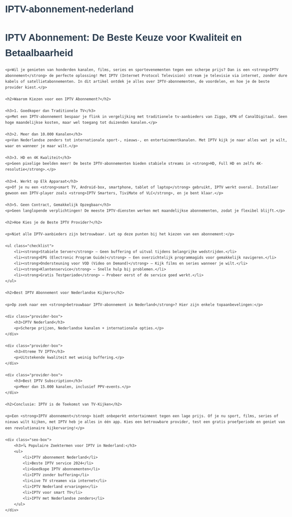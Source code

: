 # IPTV-abonnement-nederland
 <!DOCTYPE html>
<html lang="nl">
<head>
    <meta charset="UTF-8">
    <meta name="viewport" content="width=device-width, initial-scale=1.0">
    <meta name="description" content="Ontdek de voordelen van een IPTV abonnement in Nederland. Kies voor goedkope, hoogwaardige streaming met duizenden kanalen in HD en 4K. Vergelijk de beste IPTV providers!">
    <meta name="keywords" content="IPTV abonnement Nederland, beste IPTV service, goedkope IPTV, live TV streamen, IPTV zonder buffering">
    <title>IPTV Abonnement Nederland | Beste IPTV Service 2024</title>
    <style>
        body {
            font-family: 'Arial', sans-serif;
            line-height: 1.6;
            color: #333;
            max-width: 1000px;
            margin: 0 auto;
            padding: 20px;
        }
        h1 {
            color: #2c3e50;
            font-size: 2.2em;
        }
        h2 {
            color: #2980b9;
            font-size: 1.8em;
            margin-top: 30px;
        }
        h3 {
            color: #16a085;
            font-size: 1.4em;
        }
        ul {
            padding-left: 20px;
        }
        li {
            margin-bottom: 10px;
        }
        .checklist {
            list-style-type: none;
            padding-left: 0;
        }
        .checklist li:before {
            content: "✅ ";
        }
        .provider-box {
            background-color: #f9f9f9;
            border-left: 4px solid #2980b9;
            padding: 15px;
            margin: 20px 0;
        }
        .seo-box {
            background-color: #e8f4f8;
            padding: 15px;
            border-radius: 5px;
            margin-top: 30px;
        }
    </style>
</head>
<body>
    <h1>IPTV Abonnement: De Beste Keuze voor Kwaliteit en Betaalbaarheid</h1>
    
    <p>Wil je genieten van honderden kanalen, films, series en sportevenementen tegen een scherpe prijs? Dan is een <strong>IPTV abonnement</strong> de perfecte oplossing! Met IPTV (Internet Protocol Television) stream je televisie via internet, zonder dure kabels of satellietabonnementen. In dit artikel ontdek je alles over IPTV-abonnementen, de voordelen, en hoe je de beste provider kiest.</p>
    
    <h2>Waarom Kiezen voor een IPTV Abonnement?</h2>
    
    <h3>1. Goedkoper dan Traditionele TV</h3>
    <p>Met een IPTV-abonnement bespaar je flink in vergelijking met traditionele tv-aanbieders van Ziggo, KPN of CanalDigitaal. Geen hoge maandelijkse kosten, maar wel toegang tot duizenden kanalen.</p>
    
    <h3>2. Meer dan 10.000 Kanalen</h3>
    <p>Van Nederlandse zenders tot internationale sport-, nieuws-, en entertainmentkanalen. Met IPTV kijk je naar alles wat je wilt, waar en wanneer je maar wilt.</p>
    
    <h3>3. HD en 4K Kwaliteit</h3>
    <p>Geen pixelige beelden meer! De beste IPTV-abonnementen bieden stabiele streams in <strong>HD, Full HD en zelfs 4K-resolutie</strong>.</p>
    
    <h3>4. Werkt op Elk Apparaat</h3>
    <p>Of je nu een <strong>smart TV, Android-box, smartphone, tablet of laptop</strong> gebruikt, IPTV werkt overal. Installeer gewoon een IPTV-player zoals <strong>IPTV Smarters, TiviMate of VLC</strong>, en je bent klaar.</p>
    
    <h3>5. Geen Contract, Gemakkelijk Opzegbaar</h3>
    <p>Geen langlopende verplichtingen! De meeste IPTV-diensten werken met maandelijkse abonnementen, zodat je flexibel blijft.</p>
    
    <h2>Hoe Kies je de Beste IPTV Provider?</h2>
    
    <p>Niet alle IPTV-aanbieders zijn betrouwbaar. Let op deze punten bij het kiezen van een abonnement:</p>
    
    <ul class="checklist">
        <li><strong>Stabiele Server</strong> – Geen buffering of uitval tijdens belangrijke wedstrijden.</li>
        <li><strong>EPG (Electronic Program Guide)</strong> – Een overzichtelijk programmagids voor gemakkelijk navigeren.</li>
        <li><strong>Ondersteuning voor VOD (Video on Demand)</strong> – Kijk films en series wanneer je wilt.</li>
        <li><strong>Klantenservice</strong> – Snelle hulp bij problemen.</li>
        <li><strong>Gratis Testperiode</strong> – Probeer eerst of de service goed werkt.</li>
    </ul>
    
    <h2>Best IPTV Abonnement voor Nederlandse Kijkers</h2>
    
    <p>Op zoek naar een <strong>betrouwbaar IPTV-abonnement in Nederland</strong>? Hier zijn enkele topaanbevelingen:</p>
    
    <div class="provider-box">
        <h3>IPTV Nederland</h3>
        <p>Scherpe prijzen, Nederlandse kanalen + internationale opties.</p>
    </div>
    
    <div class="provider-box">
        <h3>Xtreme TV IPTV</h3>
        <p>Uitstekende kwaliteit met weinig buffering.</p>
    </div>
    
    <div class="provider-box">
        <h3>Best IPTV Subscription</h3>
        <p>Meer dan 15.000 kanalen, inclusief PPV-events.</p>
    </div>
    
    <h2>Conclusie: IPTV is de Toekomst van TV-Kijken</h2>
    
    <p>Een <strong>IPTV abonnement</strong> biedt onbeperkt entertainment tegen een lage prijs. Of je nu sport, films, series of nieuws wilt kijken, met IPTV heb je alles in één app. Kies een betrouwbare provider, test een gratis proefperiode en geniet van een revolutionaire kijkervaring!</p>
    
    <div class="seo-box">
        <h3>🔍 Populaire Zoektermen voor IPTV in Nederland:</h3>
        <ul>
            <li>IPTV abonnement Nederland</li>
            <li>Beste IPTV service 2024</li>
            <li>Goedkope IPTV abonnementen</li>
            <li>IPTV zonder buffering</li>
            <li>Live TV streamen via internet</li>
            <li>IPTV Nederland ervaringen</li>
            <li>IPTV voor smart TV</li>
            <li>IPTV met Nederlandse zenders</li>
        </ul>
    </div>
</body>
</html>
